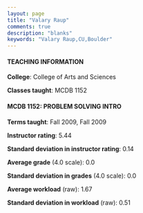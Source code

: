 ```yaml
---
layout: page
title: "Valary Raup" 
comments: true
description: "blanks"
keywords: "Valary Raup,CU,Boulder"
---
```

<head>
<script src="https://ajax.googleapis.com/ajax/libs/jquery/2.1.3/jquery.min.js"></script>
<script src="https://dl.dropboxusercontent.com/s/pc42nxpaw1ea4o9/highcharts.js?dl=0"></script>
<!-- <script src="../assets/js/highcharts.js"></script> -->
<style type="text/css">@font-face {
	font-family: "Bebas Neue";
	src: url(https://www.filehosting.org/file/details/544349/BebasNeue Regular.otf) format("opentype");
	}
	h1.Bebas { 
		font-family: "Bebas Neue", Verdana, Tahoma;
	}
</style>
</head>
	   
#### TEACHING INFORMATION

**College**: College of Arts and Sciences

**Classes taught**: MCDB 1152

#### MCDB 1152: PROBLEM SOLVING INTRO

**Terms taught**: Fall 2009, Fall 2009

**Instructor rating**: 5.44

**Standard deviation in instructor rating**: 0.14

**Average grade** (4.0 scale): 0.0

**Standard deviation in grades** (4.0 scale): 0.0

**Average workload** (raw): 1.67

**Standard deviation in workload** (raw): 0.51

